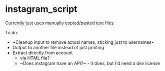 # instagram_script

Currently just uses manually copied/pasted text files

To do:
- ~Cleanup input to remove actual names, sticking just to usernames~
- Output to another file instead of just printing
- Extract directly from account
  - via HTML file?
  - ~Does instagram have an API?~ - it does, but I'd need a dev license
